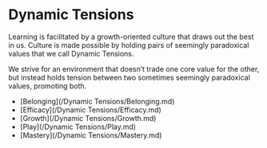 # Dynamic Tensions

Learning is facilitated by  a growth-oriented culture that draws out the best in us. Culture is made possible by holding pairs of  seemingly paradoxical values that we call Dynamic Tensions.

We strive for an environment that doesn’t trade one core value for the other, but instead holds tension between two sometimes seemingly paradoxical values, promoting both.


* [Belonging](/Dynamic Tensions/Belonging.md)
* [Efficacy](/Dynamic Tensions/Efficacy.md)
* [Growth](/Dynamic Tensions/Growth.md)
* [Play](/Dynamic Tensions/Play.md)
* [Mastery](/Dynamic Tensions/Mastery.md)
